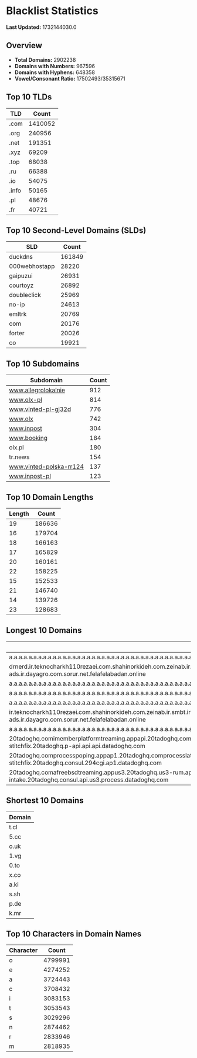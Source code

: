 # Blacklist Statistics

**Last Updated:** 1732144030.0

## Overview
- **Total Domains:** 2902238
- **Domains with Numbers:** 967596
- **Domains with Hyphens:** 648358
- **Vowel/Consonant Ratio:** 17502493/35315671

## Top 10 TLDs
| TLD | Count |
| --- | ----- |
| .com | 1410052 |
| .org | 240956 |
| .net | 191351 |
| .xyz | 69209 |
| .top | 68038 |
| .ru | 66388 |
| .io | 54075 |
| .info | 50165 |
| .pl | 48676 |
| .fr | 40721 |

## Top 10 Second-Level Domains (SLDs)
| SLD | Count |
| --- | ----- |
| duckdns | 161849 |
| 000webhostapp | 28220 |
| gaipuzui | 26931 |
| courtoyz | 26892 |
| doubleclick | 25969 |
| no-ip | 24613 |
| emltrk | 20769 |
| com | 20176 |
| forter | 20026 |
| co | 19921 |

## Top 10 Subdomains
| Subdomain | Count |
| --------- | ----- |
| www.allegrolokalnie | 912 |
| www.olx-pl | 814 |
| www.vinted-pl-gj32d | 776 |
| www.olx | 742 |
| www.inpost | 304 |
| www.booking | 184 |
| olx.pl | 180 |
| tr.news | 154 |
| www.vinted-polska-rr124 | 137 |
| www.inpost-pl | 123 |

## Top 10 Domain Lengths
| Length | Count |
| ------ | ----- |
| 19 | 186636 |
| 16 | 179704 |
| 18 | 166163 |
| 17 | 165829 |
| 20 | 160161 |
| 22 | 158225 |
| 15 | 152533 |
| 21 | 146740 |
| 14 | 139726 |
| 23 | 128683 |

## Longest 10 Domains
| Domain |
| ------ |
| a.a.a.a.a.a.a.a.a.a.a.a.a.a.a.a.a.a.a.a.a.a.a.a.a.a.a.a.a.a.a.a.a.a.a.a.a.a.a.a.a.a.a.a.a.a.a.a.a.a.a.a.a.a.a.a.a.a.a.a.a.a.a.a.a.a.a.a.a.a.a.a.a.a.a.a.a.a.a.a.a.a.a.a.a.a.a.a.a.a.a.a.a.a.a.a.a.a.a.a.a.a.a.a.a.a.a.a.a.a.a.a.a.a.a.a.a.a.a.myniceposts.com |
| drnerd.ir.teknocharkh110rezaei.com.shahinorkideh.com.zeinab.ir.smbt.ir.masjedemammahdi.com.narjeslib.com.zeebatarin.ir.ranginehprint.ir.day-ravan.com.vivadatees.ir.vpsfori.ir.hamann-motorsports.ir.qazvin-ads.ir.dayagro.com.sorur.net.felafelabadan.online |
| a.a.a.a.a.a.a.a.a.a.a.a.a.a.a.a.a.a.a.a.a.a.a.a.a.a.a.a.a.a.a.a.a.a.a.a.a.a.a.a.a.a.a.a.a.a.a.a.a.a.a.a.a.a.a.a.a.a.a.a.a.a.a.a.a.a.a.a.a.a.a.a.a.a.a.a.a.a.a.a.a.a.a.a.a.a.a.a.a.a.a.a.a.a.a.a.a.a.a.a.a.a.a.a.a.a.a.a.a.a.a.a.a.a.a.a.a.a.myniceposts.com |
| a.a.a.a.a.a.a.a.a.a.a.a.a.a.a.a.a.a.a.a.a.a.a.a.a.a.a.a.a.a.a.a.a.a.a.a.a.a.a.a.a.a.a.a.a.a.a.a.a.a.a.a.a.a.a.a.a.a.a.a.a.a.a.a.a.a.a.a.a.a.a.a.a.a.a.a.a.a.a.a.a.a.a.a.a.a.a.a.a.a.a.a.a.a.a.a.a.a.a.a.a.a.a.a.a.a.a.a.a.a.a.a.a.a.a.a.a.myniceposts.com |
| a.a.a.a.a.a.a.a.a.a.a.a.a.a.a.a.a.a.a.a.a.a.a.a.a.a.a.a.a.a.a.a.a.a.a.a.a.a.a.a.a.a.a.a.a.a.a.a.a.a.a.a.a.a.a.a.a.a.a.a.a.a.a.a.a.a.a.a.a.a.a.a.a.a.a.a.a.a.a.a.a.a.a.a.a.a.a.a.a.a.a.a.a.a.a.a.a.a.a.a.a.a.a.a.a.a.a.a.a.a.a.a.a.a.a.a.myniceposts.com |
| ir.teknocharkh110rezaei.com.shahinorkideh.com.zeinab.ir.smbt.ir.masjedemammahdi.com.narjeslib.com.zeebatarin.ir.ranginehprint.ir.day-ravan.com.vivadatees.ir.vpsfori.ir.hamann-motorsports.ir.qazvin-ads.ir.dayagro.com.sorur.net.felafelabadan.online |
| a.a.a.a.a.a.a.a.a.a.a.a.a.a.a.a.a.a.a.a.a.a.a.a.a.a.a.a.a.a.a.a.a.a.a.a.a.a.a.a.a.a.a.a.a.a.a.a.a.a.a.a.a.a.a.a.a.a.a.a.a.a.a.a.a.a.a.a.a.a.a.a.a.a.a.a.a.a.a.a.a.a.a.a.a.a.a.a.a.a.a.a.a.a.a.a.a.a.a.a.a.a.a.a.a.a.a.a.a.a.a.a.a.a.a.myniceposts.com |
| 20tadoghq.comimemberplatformtreaming.appapi.20tadoghq.comprocesslatin.api.api.20tadoghq.nautilusll-sandbox.api.20tadoghq.usage-aptsrofiles.api.20tadoghq.comproduction-iress.20tadoghq.comproduction-stitchfix.20tadoghq.p-api.api.api.datadoghq.com |
| 20tadoghq.comprocesspoping.appap1.20tadoghq.comprocesslatin.294cgi.ap1.20tadoghq.0-13-9-app.ap1.20tadoghq.usage-comprocesseseta-urls.ap1.20tadoghq.helm-20tadoghq-iress.20tadoghq.helm-20tadoghq-stitchfix.20tadoghq.consul.294cgi.ap1.datadoghq.com |
| 20tadoghq.comafreebsdtreaming.appus3.20tadoghq.us3-rum.api.us3.20tadoghq.comproclient.us3.20tadoghq.usage-comprocessbeta-intakes.us3.20tadoghq.comagendaction-vonus.q.20tadoghq.event-platform-intake.20tadoghq.consul.api.us3.process.datadoghq.com |

## Shortest 10 Domains
| Domain |
| ------ |
| t.cl |
| 5.cc |
| o.uk |
| 1.vg |
| 0.to |
| x.co |
| a.ki |
| s.sh |
| p.de |
| k.mr |

## Top 10 Characters in Domain Names
| Character | Count |
| --------- | ----- |
| o | 4799991 |
| e | 4274252 |
| a | 3724443 |
| c | 3708432 |
| i | 3083153 |
| t | 3053543 |
| s | 3029296 |
| n | 2874462 |
| r | 2833946 |
| m | 2818935 |
